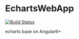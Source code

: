 # EchartsWebApp

[![Build Status](https://travis-ci.org/tc9011/EchartsWebApp.svg?branch=master)](https://travis-ci.org/tc9011/EchartsWebApp)

echarts base on Angular6+
